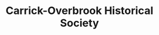 ---
layout: repo
title: "Carrick-Overbrook Historical Society"
id: 13311
permalink: repos/13311/
---